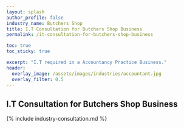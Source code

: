 ```yaml
---
layout: splash 
author_profile: false 
industry_name: Butchers Shop
title: I.T Consultation for Butchers Shop Business
permalink: /it-consultation-for-butchers-shop-business

toc: true
toc_sticky: true

excerpt: "I.T required in a Accountancy Practice Business."
header:
  overlay_image: /assets/images/industries/accountant.jpg
  overlay_filter: 0.5 
---
```


## I.T Consultation for Butchers Shop Business

{% include industry-consultation.md %}
